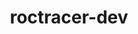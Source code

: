 ---
title: "roctracer-dev"
layout: cache
categories: [package, develop]
meta: {"versions": ["6.1.2", "6.2.0"], "compilers": ["gcc@=11.4.0"], "oss": ["ubuntu22.04"], "platforms": ["linux"], "targets": ["x86_64_v3"], "stacks": ["e4s", "ml-linux-x86_64-rocm", "root"], "num_specs": 46, "num_specs_by_stack": {"root": 46, "e4s": 26, "ml-linux-x86_64-rocm": 20}}
spec_details: [{"hash": "byxpr5baxeij5x6cuqtus7m5kiocklzm", "compiler": "gcc@=11.4.0", "versions": ["6.1.2"], "os": "ubuntu22.04", "platform": "linux", "target": "x86_64_v3", "variants": ["~asan", "build_system=cmake", "build_type=Release", "generator=make", "~ipo", "~rocm"], "stacks": ["root", "e4s"], "size": "-", "tarball": "https://binaries.spack.io/develop/build_cache/linux-ubuntu22.04-x86_64_v3/gcc-11.4.0/roctracer-dev-6.1.2/linux-ubuntu22.04-x86_64_v3-gcc-11.4.0-roctracer-dev-6.1.2-byxpr5baxeij5x6cuqtus7m5kiocklzm.spack"}, {"hash": "jqlhoyyggd6mznf6beyrtsu7o7lrnopd", "compiler": "gcc@=11.4.0", "versions": ["6.1.2"], "os": "ubuntu22.04", "platform": "linux", "target": "x86_64_v3", "variants": ["~asan", "build_system=cmake", "build_type=Release", "generator=make", "~ipo", "~rocm"], "stacks": ["root", "e4s"], "size": "-", "tarball": "https://binaries.spack.io/develop/build_cache/linux-ubuntu22.04-x86_64_v3/gcc-11.4.0/roctracer-dev-6.1.2/linux-ubuntu22.04-x86_64_v3-gcc-11.4.0-roctracer-dev-6.1.2-jqlhoyyggd6mznf6beyrtsu7o7lrnopd.spack"}, {"hash": "zkxmp7njhviqdkfyhzyjq75xpgii2uvc", "compiler": "gcc@=11.4.0", "versions": ["6.1.2"], "os": "ubuntu22.04", "platform": "linux", "target": "x86_64_v3", "variants": ["~asan", "build_system=cmake", "build_type=Release", "generator=make", "~ipo", "~rocm"], "stacks": ["root", "e4s"], "size": "-", "tarball": "https://binaries.spack.io/develop/build_cache/linux-ubuntu22.04-x86_64_v3/gcc-11.4.0/roctracer-dev-6.1.2/linux-ubuntu22.04-x86_64_v3-gcc-11.4.0-roctracer-dev-6.1.2-zkxmp7njhviqdkfyhzyjq75xpgii2uvc.spack"}, {"hash": "urguqzcrmvfjg3irwz3ulal4h2wmf4xx", "compiler": "gcc@=11.4.0", "versions": ["6.1.2"], "os": "ubuntu22.04", "platform": "linux", "target": "x86_64_v3", "variants": ["~asan", "build_system=cmake", "build_type=Release", "generator=make", "~ipo", "~rocm"], "stacks": ["root", "e4s"], "size": "-", "tarball": "https://binaries.spack.io/develop/build_cache/linux-ubuntu22.04-x86_64_v3/gcc-11.4.0/roctracer-dev-6.1.2/linux-ubuntu22.04-x86_64_v3-gcc-11.4.0-roctracer-dev-6.1.2-urguqzcrmvfjg3irwz3ulal4h2wmf4xx.spack"}, {"hash": "syatnramg6ovi2cg6lf2ro2dna6vxnbm", "compiler": "gcc@=11.4.0", "versions": ["6.1.2"], "os": "ubuntu22.04", "platform": "linux", "target": "x86_64_v3", "variants": ["~asan", "build_system=cmake", "build_type=Release", "generator=make", "~ipo", "~rocm"], "stacks": ["root", "e4s"], "size": "-", "tarball": "https://binaries.spack.io/develop/build_cache/linux-ubuntu22.04-x86_64_v3/gcc-11.4.0/roctracer-dev-6.1.2/linux-ubuntu22.04-x86_64_v3-gcc-11.4.0-roctracer-dev-6.1.2-syatnramg6ovi2cg6lf2ro2dna6vxnbm.spack"}, {"hash": "2pvnq64q7iucnsj5taj7yhs4eaejcjkl", "compiler": "gcc@=11.4.0", "versions": ["6.1.2"], "os": "ubuntu22.04", "platform": "linux", "target": "x86_64_v3", "variants": ["~asan", "build_system=cmake", "build_type=Release", "generator=make", "~ipo", "~rocm"], "stacks": ["root", "e4s"], "size": "-", "tarball": "https://binaries.spack.io/develop/build_cache/linux-ubuntu22.04-x86_64_v3/gcc-11.4.0/roctracer-dev-6.1.2/linux-ubuntu22.04-x86_64_v3-gcc-11.4.0-roctracer-dev-6.1.2-2pvnq64q7iucnsj5taj7yhs4eaejcjkl.spack"}, {"hash": "pi5yd4flwx4nuiryqox62rescbqwtzed", "compiler": "gcc@=11.4.0", "versions": ["6.1.2"], "os": "ubuntu22.04", "platform": "linux", "target": "x86_64_v3", "variants": ["~asan", "build_system=cmake", "build_type=Release", "generator=make", "~ipo", "~rocm"], "stacks": ["root", "e4s"], "size": "-", "tarball": "https://binaries.spack.io/develop/build_cache/linux-ubuntu22.04-x86_64_v3/gcc-11.4.0/roctracer-dev-6.1.2/linux-ubuntu22.04-x86_64_v3-gcc-11.4.0-roctracer-dev-6.1.2-pi5yd4flwx4nuiryqox62rescbqwtzed.spack"}, {"hash": "2hsidaszlxeyohhhf5ygbqa6wsvsoldp", "compiler": "gcc@=11.4.0", "versions": ["6.1.2"], "os": "ubuntu22.04", "platform": "linux", "target": "x86_64_v3", "variants": ["~asan", "build_system=cmake", "build_type=Release", "generator=make", "~ipo", "~rocm"], "stacks": ["root", "e4s"], "size": "-", "tarball": "https://binaries.spack.io/develop/build_cache/linux-ubuntu22.04-x86_64_v3/gcc-11.4.0/roctracer-dev-6.1.2/linux-ubuntu22.04-x86_64_v3-gcc-11.4.0-roctracer-dev-6.1.2-2hsidaszlxeyohhhf5ygbqa6wsvsoldp.spack"}, {"hash": "4u22agrhnlgua2qfrst4dzep2dzdqzin", "compiler": "gcc@=11.4.0", "versions": ["6.1.2"], "os": "ubuntu22.04", "platform": "linux", "target": "x86_64_v3", "variants": ["~asan", "build_system=cmake", "build_type=Release", "generator=make", "~ipo", "~rocm"], "stacks": ["root", "e4s"], "size": "-", "tarball": "https://binaries.spack.io/develop/build_cache/linux-ubuntu22.04-x86_64_v3/gcc-11.4.0/roctracer-dev-6.1.2/linux-ubuntu22.04-x86_64_v3-gcc-11.4.0-roctracer-dev-6.1.2-4u22agrhnlgua2qfrst4dzep2dzdqzin.spack"}, {"hash": "gyf4hpwztfwvlg4cmlr7domfkzl7fsod", "compiler": "gcc@=11.4.0", "versions": ["6.1.2"], "os": "ubuntu22.04", "platform": "linux", "target": "x86_64_v3", "variants": ["~asan", "build_system=cmake", "build_type=Release", "generator=make", "~ipo", "~rocm"], "stacks": ["root", "e4s"], "size": "-", "tarball": "https://binaries.spack.io/develop/build_cache/linux-ubuntu22.04-x86_64_v3/gcc-11.4.0/roctracer-dev-6.1.2/linux-ubuntu22.04-x86_64_v3-gcc-11.4.0-roctracer-dev-6.1.2-gyf4hpwztfwvlg4cmlr7domfkzl7fsod.spack"}, {"hash": "qbylcnj4hfm3q6jiov7c3tt7zp4he67h", "compiler": "gcc@=11.4.0", "versions": ["6.1.2"], "os": "ubuntu22.04", "platform": "linux", "target": "x86_64_v3", "variants": ["~asan", "build_system=cmake", "build_type=Release", "generator=make", "~ipo", "~rocm"], "stacks": ["root", "e4s"], "size": "-", "tarball": "https://binaries.spack.io/develop/build_cache/linux-ubuntu22.04-x86_64_v3/gcc-11.4.0/roctracer-dev-6.1.2/linux-ubuntu22.04-x86_64_v3-gcc-11.4.0-roctracer-dev-6.1.2-qbylcnj4hfm3q6jiov7c3tt7zp4he67h.spack"}, {"hash": "ynu2ds2vvcpanfjkkmq7zaf7uczu6umt", "compiler": "gcc@=11.4.0", "versions": ["6.1.2"], "os": "ubuntu22.04", "platform": "linux", "target": "x86_64_v3", "variants": ["~asan", "build_system=cmake", "build_type=Release", "generator=make", "~ipo", "~rocm"], "stacks": ["root", "e4s"], "size": "-", "tarball": "https://binaries.spack.io/develop/build_cache/linux-ubuntu22.04-x86_64_v3/gcc-11.4.0/roctracer-dev-6.1.2/linux-ubuntu22.04-x86_64_v3-gcc-11.4.0-roctracer-dev-6.1.2-ynu2ds2vvcpanfjkkmq7zaf7uczu6umt.spack"}, {"hash": "itqhnaagpcrer4sw25j3ggfhxxm47buo", "compiler": "gcc@=11.4.0", "versions": ["6.1.2"], "os": "ubuntu22.04", "platform": "linux", "target": "x86_64_v3", "variants": ["~asan", "build_system=cmake", "build_type=Release", "generator=make", "~ipo", "~rocm"], "stacks": ["root", "e4s"], "size": "-", "tarball": "https://binaries.spack.io/develop/build_cache/linux-ubuntu22.04-x86_64_v3/gcc-11.4.0/roctracer-dev-6.1.2/linux-ubuntu22.04-x86_64_v3-gcc-11.4.0-roctracer-dev-6.1.2-itqhnaagpcrer4sw25j3ggfhxxm47buo.spack"}, {"hash": "qpqjc6cnxydl3ezqxfpltjolfph7oui7", "compiler": "gcc@=11.4.0", "versions": ["6.1.2"], "os": "ubuntu22.04", "platform": "linux", "target": "x86_64_v3", "variants": ["~asan", "build_system=cmake", "build_type=Release", "generator=make", "~ipo", "~rocm"], "stacks": ["root", "e4s"], "size": "-", "tarball": "https://binaries.spack.io/develop/build_cache/linux-ubuntu22.04-x86_64_v3/gcc-11.4.0/roctracer-dev-6.1.2/linux-ubuntu22.04-x86_64_v3-gcc-11.4.0-roctracer-dev-6.1.2-qpqjc6cnxydl3ezqxfpltjolfph7oui7.spack"}, {"hash": "pidki6xdczdsoztfifngzr2oog6fvcsu", "compiler": "gcc@=11.4.0", "versions": ["6.1.2"], "os": "ubuntu22.04", "platform": "linux", "target": "x86_64_v3", "variants": ["~asan", "build_system=cmake", "build_type=Release", "generator=make", "~ipo", "~rocm"], "stacks": ["root", "e4s"], "size": "-", "tarball": "https://binaries.spack.io/develop/build_cache/linux-ubuntu22.04-x86_64_v3/gcc-11.4.0/roctracer-dev-6.1.2/linux-ubuntu22.04-x86_64_v3-gcc-11.4.0-roctracer-dev-6.1.2-pidki6xdczdsoztfifngzr2oog6fvcsu.spack"}, {"hash": "qeynailj364nx5zrc7fzyjjk7sqtay6p", "compiler": "gcc@=11.4.0", "versions": ["6.1.2"], "os": "ubuntu22.04", "platform": "linux", "target": "x86_64_v3", "variants": ["~asan", "build_system=cmake", "build_type=Release", "generator=make", "~ipo", "~rocm"], "stacks": ["root", "e4s"], "size": "-", "tarball": "https://binaries.spack.io/develop/build_cache/linux-ubuntu22.04-x86_64_v3/gcc-11.4.0/roctracer-dev-6.1.2/linux-ubuntu22.04-x86_64_v3-gcc-11.4.0-roctracer-dev-6.1.2-qeynailj364nx5zrc7fzyjjk7sqtay6p.spack"}, {"hash": "sm2qwh6ef75w2i5iygn4au6usvn23wqr", "compiler": "gcc@=11.4.0", "versions": ["6.1.2"], "os": "ubuntu22.04", "platform": "linux", "target": "x86_64_v3", "variants": ["~asan", "build_system=cmake", "build_type=Release", "generator=make", "~ipo", "~rocm"], "stacks": ["root", "e4s"], "size": "-", "tarball": "https://binaries.spack.io/develop/build_cache/linux-ubuntu22.04-x86_64_v3/gcc-11.4.0/roctracer-dev-6.1.2/linux-ubuntu22.04-x86_64_v3-gcc-11.4.0-roctracer-dev-6.1.2-sm2qwh6ef75w2i5iygn4au6usvn23wqr.spack"}, {"hash": "mpldznir4ppx7ue2nast4rch6tnr3xm3", "compiler": "gcc@=11.4.0", "versions": ["6.2.0"], "os": "ubuntu22.04", "platform": "linux", "target": "x86_64_v3", "variants": ["~asan", "build_system=cmake", "build_type=Release", "generator=make", "~ipo", "patches=5f0e41c", "~rocm"], "stacks": ["root", "e4s"], "size": "-", "tarball": "https://binaries.spack.io/develop/build_cache/linux-ubuntu22.04-x86_64_v3/gcc-11.4.0/roctracer-dev-6.2.0/linux-ubuntu22.04-x86_64_v3-gcc-11.4.0-roctracer-dev-6.2.0-mpldznir4ppx7ue2nast4rch6tnr3xm3.spack"}, {"hash": "4rsfq3nnpqxmut2ood7k6bhoswg7xt2e", "compiler": "gcc@=11.4.0", "versions": ["6.1.2"], "os": "ubuntu22.04", "platform": "linux", "target": "x86_64_v3", "variants": ["~asan", "build_system=cmake", "build_type=Release", "generator=make", "~ipo", "~rocm"], "stacks": ["root", "e4s"], "size": "-", "tarball": "https://binaries.spack.io/develop/build_cache/linux-ubuntu22.04-x86_64_v3/gcc-11.4.0/roctracer-dev-6.1.2/linux-ubuntu22.04-x86_64_v3-gcc-11.4.0-roctracer-dev-6.1.2-4rsfq3nnpqxmut2ood7k6bhoswg7xt2e.spack"}, {"hash": "zrfxghck3jditwivwoxonkbf2nljl6me", "compiler": "gcc@=11.4.0", "versions": ["6.1.2"], "os": "ubuntu22.04", "platform": "linux", "target": "x86_64_v3", "variants": ["~asan", "build_system=cmake", "build_type=Release", "generator=make", "~ipo", "~rocm"], "stacks": ["root", "e4s"], "size": "-", "tarball": "https://binaries.spack.io/develop/build_cache/linux-ubuntu22.04-x86_64_v3/gcc-11.4.0/roctracer-dev-6.1.2/linux-ubuntu22.04-x86_64_v3-gcc-11.4.0-roctracer-dev-6.1.2-zrfxghck3jditwivwoxonkbf2nljl6me.spack"}, {"hash": "tijaqbuvn6exoqn4ucjoa36ydfgezjmd", "compiler": "gcc@=11.4.0", "versions": ["6.1.2"], "os": "ubuntu22.04", "platform": "linux", "target": "x86_64_v3", "variants": ["~asan", "build_system=cmake", "build_type=Release", "generator=make", "~ipo", "~rocm"], "stacks": ["root", "e4s"], "size": "-", "tarball": "https://binaries.spack.io/develop/build_cache/linux-ubuntu22.04-x86_64_v3/gcc-11.4.0/roctracer-dev-6.1.2/linux-ubuntu22.04-x86_64_v3-gcc-11.4.0-roctracer-dev-6.1.2-tijaqbuvn6exoqn4ucjoa36ydfgezjmd.spack"}, {"hash": "u7rpf7vru6g336jln5vhejtpmhissyt6", "compiler": "gcc@=11.4.0", "versions": ["6.1.2"], "os": "ubuntu22.04", "platform": "linux", "target": "x86_64_v3", "variants": ["~asan", "build_system=cmake", "build_type=Release", "generator=make", "~ipo", "~rocm"], "stacks": ["root", "e4s"], "size": "-", "tarball": "https://binaries.spack.io/develop/build_cache/linux-ubuntu22.04-x86_64_v3/gcc-11.4.0/roctracer-dev-6.1.2/linux-ubuntu22.04-x86_64_v3-gcc-11.4.0-roctracer-dev-6.1.2-u7rpf7vru6g336jln5vhejtpmhissyt6.spack"}, {"hash": "fpz7pnlixykxlyc7kkns32ehnfbkkk7x", "compiler": "gcc@=11.4.0", "versions": ["6.1.2"], "os": "ubuntu22.04", "platform": "linux", "target": "x86_64_v3", "variants": ["~asan", "build_system=cmake", "build_type=Release", "generator=make", "~ipo", "~rocm"], "stacks": ["root", "e4s"], "size": "-", "tarball": "https://binaries.spack.io/develop/build_cache/linux-ubuntu22.04-x86_64_v3/gcc-11.4.0/roctracer-dev-6.1.2/linux-ubuntu22.04-x86_64_v3-gcc-11.4.0-roctracer-dev-6.1.2-fpz7pnlixykxlyc7kkns32ehnfbkkk7x.spack"}, {"hash": "ogwz7pt45ajyn3wmzchee2snf4vcciid", "compiler": "gcc@=11.4.0", "versions": ["6.1.2"], "os": "ubuntu22.04", "platform": "linux", "target": "x86_64_v3", "variants": ["~asan", "build_system=cmake", "build_type=Release", "generator=make", "~ipo", "~rocm"], "stacks": ["root", "e4s"], "size": "-", "tarball": "https://binaries.spack.io/develop/build_cache/linux-ubuntu22.04-x86_64_v3/gcc-11.4.0/roctracer-dev-6.1.2/linux-ubuntu22.04-x86_64_v3-gcc-11.4.0-roctracer-dev-6.1.2-ogwz7pt45ajyn3wmzchee2snf4vcciid.spack"}, {"hash": "vzn4dbpb24scsvvfax7ttytzaam5hpyp", "compiler": "gcc@=11.4.0", "versions": ["6.2.0"], "os": "ubuntu22.04", "platform": "linux", "target": "x86_64_v3", "variants": ["~asan", "build_system=cmake", "build_type=Release", "generator=make", "~ipo", "patches=5f0e41c", "~rocm"], "stacks": ["root", "e4s"], "size": "-", "tarball": "https://binaries.spack.io/develop/build_cache/linux-ubuntu22.04-x86_64_v3/gcc-11.4.0/roctracer-dev-6.2.0/linux-ubuntu22.04-x86_64_v3-gcc-11.4.0-roctracer-dev-6.2.0-vzn4dbpb24scsvvfax7ttytzaam5hpyp.spack"}, {"hash": "snkakddefr47oozx7eoaaljgy3me4n34", "compiler": "gcc@=11.4.0", "versions": ["6.1.2"], "os": "ubuntu22.04", "platform": "linux", "target": "x86_64_v3", "variants": ["~asan", "build_system=cmake", "build_type=Release", "generator=make", "~ipo", "~rocm"], "stacks": ["root", "e4s"], "size": "-", "tarball": "https://binaries.spack.io/develop/build_cache/linux-ubuntu22.04-x86_64_v3/gcc-11.4.0/roctracer-dev-6.1.2/linux-ubuntu22.04-x86_64_v3-gcc-11.4.0-roctracer-dev-6.1.2-snkakddefr47oozx7eoaaljgy3me4n34.spack"}, {"hash": "vkhx7wgs6fsh2xbxegtqeeiagv5rxtdy", "compiler": "gcc@=11.4.0", "versions": ["6.1.2"], "os": "ubuntu22.04", "platform": "linux", "target": "x86_64_v3", "variants": ["amdgpu_target=gfx90a", "~asan", "build_system=cmake", "build_type=Release", "generator=make", "~ipo", "+rocm"], "stacks": ["root", "ml-linux-x86_64-rocm"], "size": "-", "tarball": "https://binaries.spack.io/develop/build_cache/linux-ubuntu22.04-x86_64_v3/gcc-11.4.0/roctracer-dev-6.1.2/linux-ubuntu22.04-x86_64_v3-gcc-11.4.0-roctracer-dev-6.1.2-vkhx7wgs6fsh2xbxegtqeeiagv5rxtdy.spack"}, {"hash": "4mhgd2luebrajicivr5nq4nlyvqqdrpl", "compiler": "gcc@=11.4.0", "versions": ["6.1.2"], "os": "ubuntu22.04", "platform": "linux", "target": "x86_64_v3", "variants": ["amdgpu_target=gfx90a", "~asan", "build_system=cmake", "build_type=Release", "generator=make", "~ipo", "+rocm"], "stacks": ["root", "ml-linux-x86_64-rocm"], "size": "-", "tarball": "https://binaries.spack.io/develop/build_cache/linux-ubuntu22.04-x86_64_v3/gcc-11.4.0/roctracer-dev-6.1.2/linux-ubuntu22.04-x86_64_v3-gcc-11.4.0-roctracer-dev-6.1.2-4mhgd2luebrajicivr5nq4nlyvqqdrpl.spack"}, {"hash": "u6cvzc5btuoaly7wlgqw65i567c6c35w", "compiler": "gcc@=11.4.0", "versions": ["6.1.2"], "os": "ubuntu22.04", "platform": "linux", "target": "x86_64_v3", "variants": ["amdgpu_target=gfx90a", "~asan", "build_system=cmake", "build_type=Release", "generator=make", "~ipo", "+rocm"], "stacks": ["root", "ml-linux-x86_64-rocm"], "size": "-", "tarball": "https://binaries.spack.io/develop/build_cache/linux-ubuntu22.04-x86_64_v3/gcc-11.4.0/roctracer-dev-6.1.2/linux-ubuntu22.04-x86_64_v3-gcc-11.4.0-roctracer-dev-6.1.2-u6cvzc5btuoaly7wlgqw65i567c6c35w.spack"}, {"hash": "lir3j7xaqtjk7lrnfouupmlsehrcck3p", "compiler": "gcc@=11.4.0", "versions": ["6.1.2"], "os": "ubuntu22.04", "platform": "linux", "target": "x86_64_v3", "variants": ["amdgpu_target=gfx90a", "~asan", "build_system=cmake", "build_type=Release", "generator=make", "~ipo", "+rocm"], "stacks": ["root", "ml-linux-x86_64-rocm"], "size": "-", "tarball": "https://binaries.spack.io/develop/build_cache/linux-ubuntu22.04-x86_64_v3/gcc-11.4.0/roctracer-dev-6.1.2/linux-ubuntu22.04-x86_64_v3-gcc-11.4.0-roctracer-dev-6.1.2-lir3j7xaqtjk7lrnfouupmlsehrcck3p.spack"}, {"hash": "mjcyu6kwtr7f3puvkwiiyi7w73pgoqpm", "compiler": "gcc@=11.4.0", "versions": ["6.1.2"], "os": "ubuntu22.04", "platform": "linux", "target": "x86_64_v3", "variants": ["amdgpu_target=gfx90a", "~asan", "build_system=cmake", "build_type=Release", "generator=make", "~ipo", "+rocm"], "stacks": ["root", "ml-linux-x86_64-rocm"], "size": "-", "tarball": "https://binaries.spack.io/develop/build_cache/linux-ubuntu22.04-x86_64_v3/gcc-11.4.0/roctracer-dev-6.1.2/linux-ubuntu22.04-x86_64_v3-gcc-11.4.0-roctracer-dev-6.1.2-mjcyu6kwtr7f3puvkwiiyi7w73pgoqpm.spack"}, {"hash": "rw7rkky6a667rurn3pqz5mk57v4rn7bg", "compiler": "gcc@=11.4.0", "versions": ["6.1.2"], "os": "ubuntu22.04", "platform": "linux", "target": "x86_64_v3", "variants": ["amdgpu_target=gfx90a", "~asan", "build_system=cmake", "build_type=Release", "generator=make", "~ipo", "+rocm"], "stacks": ["root", "ml-linux-x86_64-rocm"], "size": "-", "tarball": "https://binaries.spack.io/develop/build_cache/linux-ubuntu22.04-x86_64_v3/gcc-11.4.0/roctracer-dev-6.1.2/linux-ubuntu22.04-x86_64_v3-gcc-11.4.0-roctracer-dev-6.1.2-rw7rkky6a667rurn3pqz5mk57v4rn7bg.spack"}, {"hash": "g7zmxcwjuuf7b4gpynhcy4xj6oflxkb2", "compiler": "gcc@=11.4.0", "versions": ["6.1.2"], "os": "ubuntu22.04", "platform": "linux", "target": "x86_64_v3", "variants": ["amdgpu_target=gfx90a", "~asan", "build_system=cmake", "build_type=Release", "generator=make", "~ipo", "+rocm"], "stacks": ["root", "ml-linux-x86_64-rocm"], "size": "-", "tarball": "https://binaries.spack.io/develop/build_cache/linux-ubuntu22.04-x86_64_v3/gcc-11.4.0/roctracer-dev-6.1.2/linux-ubuntu22.04-x86_64_v3-gcc-11.4.0-roctracer-dev-6.1.2-g7zmxcwjuuf7b4gpynhcy4xj6oflxkb2.spack"}, {"hash": "bv66nl4kekrc5xsyxmnawzs56tmdsmia", "compiler": "gcc@=11.4.0", "versions": ["6.1.2"], "os": "ubuntu22.04", "platform": "linux", "target": "x86_64_v3", "variants": ["amdgpu_target=gfx90a", "~asan", "build_system=cmake", "build_type=Release", "generator=make", "~ipo", "+rocm"], "stacks": ["root", "ml-linux-x86_64-rocm"], "size": "-", "tarball": "https://binaries.spack.io/develop/build_cache/linux-ubuntu22.04-x86_64_v3/gcc-11.4.0/roctracer-dev-6.1.2/linux-ubuntu22.04-x86_64_v3-gcc-11.4.0-roctracer-dev-6.1.2-bv66nl4kekrc5xsyxmnawzs56tmdsmia.spack"}, {"hash": "6tbrxiltjo2quneoumrv42zizvr6zckg", "compiler": "gcc@=11.4.0", "versions": ["6.1.2"], "os": "ubuntu22.04", "platform": "linux", "target": "x86_64_v3", "variants": ["amdgpu_target=gfx90a", "~asan", "build_system=cmake", "build_type=Release", "generator=make", "~ipo", "+rocm"], "stacks": ["root", "ml-linux-x86_64-rocm"], "size": "-", "tarball": "https://binaries.spack.io/develop/build_cache/linux-ubuntu22.04-x86_64_v3/gcc-11.4.0/roctracer-dev-6.1.2/linux-ubuntu22.04-x86_64_v3-gcc-11.4.0-roctracer-dev-6.1.2-6tbrxiltjo2quneoumrv42zizvr6zckg.spack"}, {"hash": "cxsufww4a44sulvakygj7yglwkc3jcek", "compiler": "gcc@=11.4.0", "versions": ["6.1.2"], "os": "ubuntu22.04", "platform": "linux", "target": "x86_64_v3", "variants": ["amdgpu_target=gfx90a", "~asan", "build_system=cmake", "build_type=Release", "generator=make", "~ipo", "+rocm"], "stacks": ["root", "ml-linux-x86_64-rocm"], "size": "-", "tarball": "https://binaries.spack.io/develop/build_cache/linux-ubuntu22.04-x86_64_v3/gcc-11.4.0/roctracer-dev-6.1.2/linux-ubuntu22.04-x86_64_v3-gcc-11.4.0-roctracer-dev-6.1.2-cxsufww4a44sulvakygj7yglwkc3jcek.spack"}, {"hash": "voddlo5sewey2gezej2lcslwzjmlenaf", "compiler": "gcc@=11.4.0", "versions": ["6.1.2"], "os": "ubuntu22.04", "platform": "linux", "target": "x86_64_v3", "variants": ["amdgpu_target=gfx90a", "~asan", "build_system=cmake", "build_type=Release", "generator=make", "~ipo", "+rocm"], "stacks": ["root", "ml-linux-x86_64-rocm"], "size": "-", "tarball": "https://binaries.spack.io/develop/build_cache/linux-ubuntu22.04-x86_64_v3/gcc-11.4.0/roctracer-dev-6.1.2/linux-ubuntu22.04-x86_64_v3-gcc-11.4.0-roctracer-dev-6.1.2-voddlo5sewey2gezej2lcslwzjmlenaf.spack"}, {"hash": "kmpeoleqfy2wtarol36yni7cqq3gcn5u", "compiler": "gcc@=11.4.0", "versions": ["6.1.2"], "os": "ubuntu22.04", "platform": "linux", "target": "x86_64_v3", "variants": ["amdgpu_target=gfx90a", "~asan", "build_system=cmake", "build_type=Release", "generator=make", "~ipo", "+rocm"], "stacks": ["root", "ml-linux-x86_64-rocm"], "size": "-", "tarball": "https://binaries.spack.io/develop/build_cache/linux-ubuntu22.04-x86_64_v3/gcc-11.4.0/roctracer-dev-6.1.2/linux-ubuntu22.04-x86_64_v3-gcc-11.4.0-roctracer-dev-6.1.2-kmpeoleqfy2wtarol36yni7cqq3gcn5u.spack"}, {"hash": "hvl24yskpyhqwji244w6cuemwnkxusbn", "compiler": "gcc@=11.4.0", "versions": ["6.1.2"], "os": "ubuntu22.04", "platform": "linux", "target": "x86_64_v3", "variants": ["amdgpu_target=gfx90a", "~asan", "build_system=cmake", "build_type=Release", "generator=make", "~ipo", "+rocm"], "stacks": ["root", "ml-linux-x86_64-rocm"], "size": "-", "tarball": "https://binaries.spack.io/develop/build_cache/linux-ubuntu22.04-x86_64_v3/gcc-11.4.0/roctracer-dev-6.1.2/linux-ubuntu22.04-x86_64_v3-gcc-11.4.0-roctracer-dev-6.1.2-hvl24yskpyhqwji244w6cuemwnkxusbn.spack"}, {"hash": "r33z5cxiqbpm53nfy7at246madwfiq3o", "compiler": "gcc@=11.4.0", "versions": ["6.1.2"], "os": "ubuntu22.04", "platform": "linux", "target": "x86_64_v3", "variants": ["amdgpu_target=gfx90a", "~asan", "build_system=cmake", "build_type=Release", "generator=make", "~ipo", "+rocm"], "stacks": ["root", "ml-linux-x86_64-rocm"], "size": "-", "tarball": "https://binaries.spack.io/develop/build_cache/linux-ubuntu22.04-x86_64_v3/gcc-11.4.0/roctracer-dev-6.1.2/linux-ubuntu22.04-x86_64_v3-gcc-11.4.0-roctracer-dev-6.1.2-r33z5cxiqbpm53nfy7at246madwfiq3o.spack"}, {"hash": "ugbdnt2fbztbnqwh57cymxwe7az455mv", "compiler": "gcc@=11.4.0", "versions": ["6.1.2"], "os": "ubuntu22.04", "platform": "linux", "target": "x86_64_v3", "variants": ["amdgpu_target=gfx90a", "~asan", "build_system=cmake", "build_type=Release", "generator=make", "~ipo", "+rocm"], "stacks": ["root", "ml-linux-x86_64-rocm"], "size": "-", "tarball": "https://binaries.spack.io/develop/build_cache/linux-ubuntu22.04-x86_64_v3/gcc-11.4.0/roctracer-dev-6.1.2/linux-ubuntu22.04-x86_64_v3-gcc-11.4.0-roctracer-dev-6.1.2-ugbdnt2fbztbnqwh57cymxwe7az455mv.spack"}, {"hash": "7kxb276ly625t6z632c5s7pa7uuqtdqk", "compiler": "gcc@=11.4.0", "versions": ["6.1.2"], "os": "ubuntu22.04", "platform": "linux", "target": "x86_64_v3", "variants": ["amdgpu_target=gfx90a", "~asan", "build_system=cmake", "build_type=Release", "generator=make", "~ipo", "+rocm"], "stacks": ["root", "ml-linux-x86_64-rocm"], "size": "-", "tarball": "https://binaries.spack.io/develop/build_cache/linux-ubuntu22.04-x86_64_v3/gcc-11.4.0/roctracer-dev-6.1.2/linux-ubuntu22.04-x86_64_v3-gcc-11.4.0-roctracer-dev-6.1.2-7kxb276ly625t6z632c5s7pa7uuqtdqk.spack"}, {"hash": "wfpdvszke5wtyrnzn5xbwtrqzfs272lu", "compiler": "gcc@=11.4.0", "versions": ["6.1.2"], "os": "ubuntu22.04", "platform": "linux", "target": "x86_64_v3", "variants": ["amdgpu_target=gfx90a", "~asan", "build_system=cmake", "build_type=Release", "generator=make", "~ipo", "+rocm"], "stacks": ["root", "ml-linux-x86_64-rocm"], "size": "-", "tarball": "https://binaries.spack.io/develop/build_cache/linux-ubuntu22.04-x86_64_v3/gcc-11.4.0/roctracer-dev-6.1.2/linux-ubuntu22.04-x86_64_v3-gcc-11.4.0-roctracer-dev-6.1.2-wfpdvszke5wtyrnzn5xbwtrqzfs272lu.spack"}, {"hash": "3rp2fi2ces653k22p2rogsa62nd2itu6", "compiler": "gcc@=11.4.0", "versions": ["6.1.2"], "os": "ubuntu22.04", "platform": "linux", "target": "x86_64_v3", "variants": ["amdgpu_target=gfx90a", "~asan", "build_system=cmake", "build_type=Release", "generator=make", "~ipo", "+rocm"], "stacks": ["root", "ml-linux-x86_64-rocm"], "size": "-", "tarball": "https://binaries.spack.io/develop/build_cache/linux-ubuntu22.04-x86_64_v3/gcc-11.4.0/roctracer-dev-6.1.2/linux-ubuntu22.04-x86_64_v3-gcc-11.4.0-roctracer-dev-6.1.2-3rp2fi2ces653k22p2rogsa62nd2itu6.spack"}, {"hash": "5ufqcntigzzeandqppadnw6u5hrpnmgc", "compiler": "gcc@=11.4.0", "versions": ["6.1.2"], "os": "ubuntu22.04", "platform": "linux", "target": "x86_64_v3", "variants": ["amdgpu_target=gfx90a", "~asan", "build_system=cmake", "build_type=Release", "generator=make", "~ipo", "+rocm"], "stacks": ["root", "ml-linux-x86_64-rocm"], "size": "-", "tarball": "https://binaries.spack.io/develop/build_cache/linux-ubuntu22.04-x86_64_v3/gcc-11.4.0/roctracer-dev-6.1.2/linux-ubuntu22.04-x86_64_v3-gcc-11.4.0-roctracer-dev-6.1.2-5ufqcntigzzeandqppadnw6u5hrpnmgc.spack"}, {"hash": "lvpn7jddy7qbydfoqmomf6jqpdmko2zm", "compiler": "gcc@=11.4.0", "versions": ["6.1.2"], "os": "ubuntu22.04", "platform": "linux", "target": "x86_64_v3", "variants": ["amdgpu_target=gfx90a", "~asan", "build_system=cmake", "build_type=Release", "generator=make", "~ipo", "+rocm"], "stacks": ["root", "ml-linux-x86_64-rocm"], "size": "-", "tarball": "https://binaries.spack.io/develop/build_cache/linux-ubuntu22.04-x86_64_v3/gcc-11.4.0/roctracer-dev-6.1.2/linux-ubuntu22.04-x86_64_v3-gcc-11.4.0-roctracer-dev-6.1.2-lvpn7jddy7qbydfoqmomf6jqpdmko2zm.spack"}]
---
